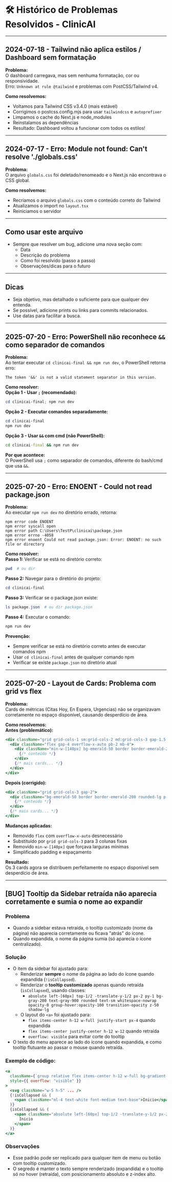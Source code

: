 # 🛠️ Histórico de Problemas Resolvidos - ClinicAI

---

## 2024-07-18 - Tailwind não aplica estilos / Dashboard sem formatação

**Problema:**  
O dashboard carregava, mas sem nenhuma formatação, cor ou responsividade.  
Erro: `Unknown at rule @tailwind` e problemas com PostCSS/Tailwind v4.

**Como resolvemos:**  
- Voltamos para Tailwind CSS v3.4.0 (mais estável)
- Corrigimos o postcss.config.mjs para usar `tailwindcss` e `autoprefixer`
- Limpamos o cache do Next.js e node_modules
- Reinstalamos as dependências
- Resultado: Dashboard voltou a funcionar com todos os estilos!

---

## 2024-07-17 - Erro: Module not found: Can't resolve './globals.css'

**Problema:**  
O arquivo `globals.css` foi deletado/renomeado e o Next.js não encontrava o CSS global.

**Como resolvemos:**  
- Recriamos o arquivo `globals.css` com o conteúdo correto do Tailwind
- Atualizamos o import no `layout.tsx`
- Reiniciamos o servidor

---

## Como usar este arquivo

- Sempre que resolver um bug, adicione uma nova seção com:
  - Data
  - Descrição do problema
  - Como foi resolvido (passo a passo)
  - Observações/dicas para o futuro

---

## Dicas

- Seja objetivo, mas detalhado o suficiente para que qualquer dev entenda.
- Se possível, adicione prints ou links para commits relacionados.
- Use datas para facilitar a busca.

---

## 2025-07-20 - Erro: PowerShell não reconhece `&&` como separador de comandos

**Problema:**  
Ao tentar executar `cd clinicai-final && npm run dev`, o PowerShell retorna erro:
```
The token '&&' is not a valid statement separator in this version.
```

**Como resolver:**  
**Opção 1 - Usar `;` (recomendado):**
```powershell
cd clinicai-final; npm run dev
```

**Opção 2 - Executar comandos separadamente:**
```powershell
cd clinicai-final
npm run dev
```

**Opção 3 - Usar `&&` com cmd (não PowerShell):**
```cmd
cd clinicai-final && npm run dev
```

**Por que acontece:**  
O PowerShell usa `;` como separador de comandos, diferente do bash/cmd que usa `&&`.

---

## 2025-07-20 - Erro: ENOENT - Could not read package.json

**Problema:**  
Ao executar `npm run dev` no diretório errado, retorna:
```
npm error code ENOENT
npm error syscall open
npm error path C:\Users\TestP\clinicai\package.json
npm error errno -4058
npm error enoent Could not read package.json: Error: ENOENT: no such file or directory
```

**Como resolver:**  
**Passo 1:** Verificar se está no diretório correto:
```powershell
pwd  # ou dir
```

**Passo 2:** Navegar para o diretório do projeto:
```powershell
cd clinicai-final
```

**Passo 3:** Verificar se o package.json existe:
```powershell
ls package.json  # ou dir package.json
```

**Passo 4:** Executar o comando:
```powershell
npm run dev
```

**Prevenção:**  
- Sempre verificar se está no diretório correto antes de executar comandos npm
- Usar `cd clinicai-final` antes de qualquer comando npm
- Verificar se existe `package.json` no diretório atual

---

## 2025-07-20 - Layout de Cards: Problema com grid vs flex

**Problema:**  
Cards de métricas (Citas Hoy, En Espera, Urgencias) não se organizavam corretamente no espaço disponível, causando desperdício de área.

**Como resolvemos:**  
**Antes (problemático):**
```jsx
<div className="grid grid-cols-1 sm:grid-cols-2 md:grid-cols-3 gap-1.5 md:gap-2">
  <div className="flex gap-4 overflow-x-auto pb-2 mb-4">
    <div className="min-w-[140px] bg-emerald-50 border border-emerald-200 rounded-lg p-3 text-center">
      {/* conteúdo */}
    </div>
    {/* mais cards... */}
  </div>
</div>
```

**Depois (corrigido):**
```jsx
<div className="grid grid-cols-3 gap-2">
  <div className="bg-emerald-50 border border-emerald-200 rounded-lg p-3 text-center">
    {/* conteúdo */}
  </div>
  {/* mais cards... */}
</div>
```

**Mudanças aplicadas:**
- Removido `flex` com `overflow-x-auto` desnecessário
- Substituído por `grid grid-cols-3` para 3 colunas fixas
- Removido `min-w-[140px]` que forçava larguras mínimas
- Simplificado padding e espaçamento

**Resultado:**  
Os 3 cards agora se distribuem perfeitamente no espaço disponível sem desperdício de área.

---

## [BUG] Tooltip da Sidebar retraída não aparecia corretamente e sumia o nome ao expandir

### Problema
- Quando a sidebar estava retraída, o tooltip customizado (nome da página) não aparecia corretamente ou ficava "atrás" do ícone.
- Quando expandida, o nome da página sumia (só aparecia o ícone centralizado).

### Solução
- O item da sidebar foi ajustado para:
  - Renderizar **sempre** o nome da página ao lado do ícone quando expandida (`!isCollapsed`).
  - Renderizar o **tooltip customizado** apenas quando retraída (`isCollapsed`), usando classes:
    - `absolute left-[60px] top-1/2 -translate-y-1/2 px-2 py-1 bg-gray-200 text-gray-900 rounded text-sm whitespace-nowrap opacity-0 group-hover:opacity-100 transition-opacity z-50 shadow-lg`
  - O layout do `<a>` foi ajustado para:
    - `flex items-center h-12 w-full justify-start px-4` quando expandida
    - `flex items-center justify-center h-12 w-12` quando retraída
    - `overflow: visible` para evitar corte do tooltip
- O texto do menu aparece ao lado do ícone quando expandida, e como tooltip flutuante ao passar o mouse quando retraída.

### Exemplo de código:
```jsx
<a
  className={`group relative flex items-center h-12 w-full bg-gradient-to-r from-blue-600 to-purple-600 rounded-2xl shadow-lg ${isCollapsed ? 'justify-center w-12 px-0' : 'justify-start px-4'}`}
  style={{ overflow: "visible" }}
>
  <svg className="w-5 h-5" ... />
  {!isCollapsed && (
    <span className="ml-4 text-white font-medium text-base">Inicio</span>
  )}
  {isCollapsed && (
    <span className="absolute left-[60px] top-1/2 -translate-y-1/2 px-2 py-1 bg-gray-200 text-gray-900 rounded text-sm whitespace-nowrap opacity-0 group-hover:opacity-100 transition-opacity z-50 shadow-lg">
      Inicio
    </span>
  )}
</a>
```

### Observações
- Esse padrão pode ser replicado para qualquer item de menu ou botão com tooltip customizado.
- O segredo é manter o texto sempre renderizado (expandida) e o tooltip só no hover (retraída), com posicionamento absoluto e z-index alto.

